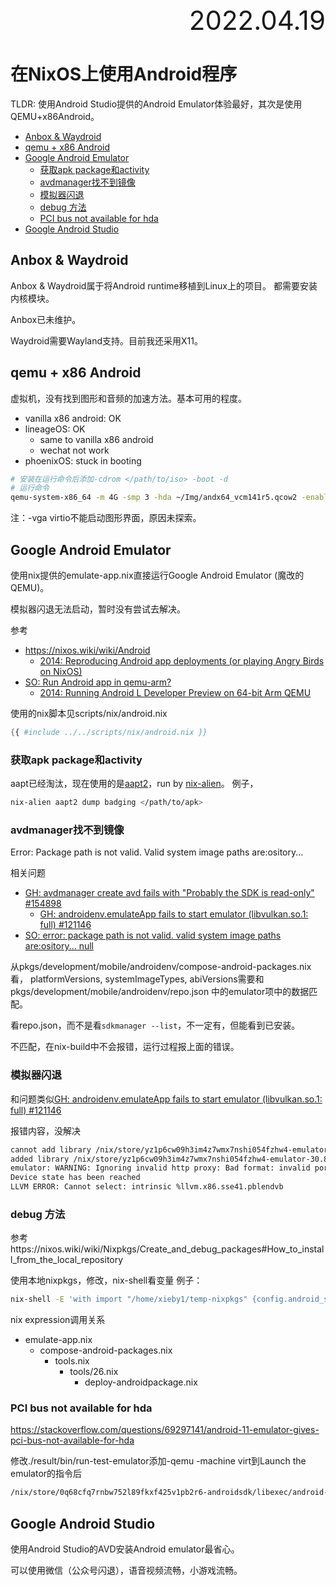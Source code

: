 <div style="text-align:right; font-size:3em;">2022.04.19</div>

# 在NixOS上使用Android程序

TLDR: 使用Android Studio提供的Android Emulator体验最好，其次是使用QEMU+x86Android。

<!-- vim-markdown-toc GFM -->

* [Anbox & Waydroid](#anbox--waydroid)
* [qemu + x86 Android](#qemu--x86-android)
* [Google Android Emulator](#google-android-emulator)
    * [获取apk package和activity](#获取apk-package和activity)
    * [avdmanager找不到镜像](#avdmanager找不到镜像)
    * [模拟器闪退](#模拟器闪退)
    * [debug 方法](#debug-方法)
    * [PCI bus not available for hda](#pci-bus-not-available-for-hda)
* [Google Android Studio](#google-android-studio)

<!-- vim-markdown-toc -->

## Anbox & Waydroid

Anbox & Waydroid属于将Android runtime移植到Linux上的项目。
都需要安装内核模块。

Anbox已未维护。

Waydroid需要Wayland支持。目前我还采用X11。

## qemu + x86 Android

虚拟机，没有找到图形和音频的加速方法。基本可用的程度。

* vanilla x86 android: OK
* lineageOS: OK
  * same to vanilla x86 android
  * wechat not work
* phoenixOS: stuck in booting

```bash
# 安装在运行命令后添加-cdrom </path/to/iso> -boot -d
# 运行命令
qemu-system-x86_64 -m 4G -smp 3 -hda ~/Img/andx64_vcm141r5.qcow2 -enable-kvm -display gtk,window-close=off -device AC97
```

注：-vga virtio不能启动图形界面，原因未探索。

## Google Android Emulator

使用nix提供的emulate-app.nix直接运行Google Android Emulator (魔改的QEMU)。

模拟器闪退无法启动，暂时没有尝试去解决。

参考

* https://nixos.wiki/wiki/Android
  * [2014: Reproducing Android app deployments (or playing Angry Birds on NixOS)](https://sandervanderburg.blogspot.com/2014/02/reproducing-android-app-deployments-or.html)
* [SO: Run Android app in qemu-arm?](https://stackoverflow.com/questions/24627978/run-android-app-in-qemu-arm)
  * [2014: Running Android L Developer Preview on 64-bit Arm QEMU](https://www.linaro.org/blog/running-64bit-android-l-qemu/index.html)

使用的nix脚本见scripts/nix/android.nix

```nix
{{ #include ../../scripts/nix/android.nix }}
```

### 获取apk package和activity

aapt已经淘汰，现在使用的是[aapt2](https://developer.android.com/studio/command-line/aapt2#download_aapt2)，run by [nix-alien](https://github.com/thiagokokada/nix-alien)。
例子，

```bash
nix-alien aapt2 dump badging </path/to/apk>
```

### avdmanager找不到镜像

Error: Package path is not valid. Valid system image paths are:ository...

相关问题

* [GH: avdmanager create avd fails with "Probably the SDK is read-only" #154898](https://github.com/NixOS/nixpkgs/issues/154898)
  * [GH: androidenv.emulateApp fails to start emulator (libvulkan.so.1: full) #121146](https://github.com/NixOS/nixpkgs/issues/121146)
* [SO: error: package path is not valid. valid system image paths are:ository... null](https://stackoverflow.com/questions/66597053)

从pkgs/development/mobile/androidenv/compose-android-packages.nix看，
platformVersions, systemImageTypes, abiVersions需要和
pkgs/development/mobile/androidenv/repo.json
中的emulator项中的数据匹配。

看repo.json，而不是看`sdkmanager --list`，不一定有，但能看到已安装。

不匹配，在nix-build中不会报错，运行过程报上面的错误。

### 模拟器闪退

和问题类似[GH: androidenv.emulateApp fails to start emulator (libvulkan.so.1: full) #121146](https://github.com/NixOS/nixpkgs/issues/121146)

报错内容，没解决

```bash
cannot add library /nix/store/yz1p6cw09h3im4z7wmx7nshi054fzhw4-emulator-30.8.4/libexec/android-sdk/emulator/qemu/linux-x86_64/lib64/vulkan/libvulkan.so: failed
added library /nix/store/yz1p6cw09h3im4z7wmx7nshi054fzhw4-emulator-30.8.4/libexec/android-sdk/emulator/lib64/vulkan/libvulkan.so
emulator: WARNING: Ignoring invalid http proxy: Bad format: invalid port number (must be decimal)
Device state has been reached
LLVM ERROR: Cannot select: intrinsic %llvm.x86.sse41.pblendvb
```

### debug 方法

参考https://nixos.wiki/wiki/Nixpkgs/Create_and_debug_packages#How_to_install_from_the_local_repository

使用本地nixpkgs，修改，nix-shell看变量
例子：

```bash
nix-shell -E 'with import "/home/xieby1/temp-nixpkgs" {config.android_sdk.accept_license = true;}; (androidenv.composeAndroidPackages {includeSystemImages =true; platformVersions=["16"];}).androidsdk'
```

nix expression调用关系

* emulate-app.nix
  * compose-android-packages.nix
    * tools.nix
      * tools/26.nix
        * deploy-androidpackage.nix

### PCI bus not available for hda

https://stackoverflow.com/questions/69297141/android-11-emulator-gives-pci-bus-not-available-for-hda

修改./result/bin/run-test-emulator添加-qemu -machine virt到Launch the emulator的指令后

```bash
/nix/store/0q68cfq7rnbw752l89fkxf425v1pb2r6-androidsdk/libexec/android-sdk/emulator/emulator -avd device -no-boot-anim -port $port $NIX_ANDROID_EMULATORFLAGS -qemu -machine virt &
```

## Google Android Studio

使用Android Studio的AVD安装Android emulator最省心。

可以使用微信（公众号闪退），语音视频流畅，小游戏流畅。
